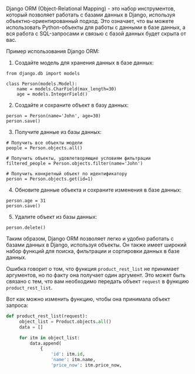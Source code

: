 Django ORM (Object-Relational Mapping) - это набор инструментов, который позволяет работать с базами данных в Django, используя объектно-ориентированный подход. Это означает, что вы можете использовать Python-объекты для работы с данными в базе данных, а вся работа с SQL-запросами и связью с базой данных будет скрыта от вас.

Пример использования Django ORM:

1. Создайте модель для хранения данных в базе данных:
```
from django.db import models

class Person(models.Model):
    name = models.CharField(max_length=30)
    age = models.IntegerField()
```

2. Создайте и сохраните объект в базу данных:
```
person = Person(name='John', age=30)
person.save()
```

3. Получите данные из базы данных:
```
# Получить все объекты модели
people = Person.objects.all()

# Получить объекты, удовлетворяющие условиям фильтрации 
filtered_people = Person.objects.filter(name='John')

# Получить конкретный объект по идентификатору 
person = Person.objects.get(id=1)
```

4. Обновите данные объекта и сохраните изменения в базе данных:
```
person.age = 31
person.save()
```

5. Удалите объект из базы данных:
```
person.delete()
```

Таким образом, Django ORM позволяет легко и удобно работать с базами данных в Django, используя объекты. Он также имеет широкий набор функций для поиска, фильтрации и сортировки данных в базе данных.



Ошибка говорит о том, что функция `product_rest_list` не принимает аргументов, но по факту она получает один аргумент. Это может быть связано с тем, что вам необходимо передать объект `request` в функцию `product_rest_list`. 

Вот как можно изменить функцию, чтобы она принимала объект запроса:

```python
def product_rest_list(request):
     object_list = Product.objects.all()
     data = []

     for itm in object_list:
         data.append(
             {
                 'id': itm.id,
                 'name': itm.name,
                 'price_now': itm.price_now,
       